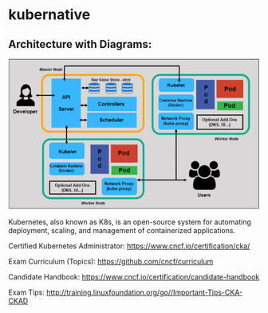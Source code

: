 # kubernative



## Architecture with Diagrams: 

![ScreenShot](https://github.com/kumarrkslinux/kubernative/blob/main/Architecture%20with%20Diagrams.PNG)

Kubernetes, also known as K8s, is an open-source system for automating deployment, scaling, and management of containerized applications.



Certified Kubernetes Administrator: https://www.cncf.io/certification/cka/

Exam Curriculum (Topics): https://github.com/cncf/curriculum

Candidate Handbook: https://www.cncf.io/certification/candidate-handbook

Exam Tips: http://training.linuxfoundation.org/go//Important-Tips-CKA-CKAD


